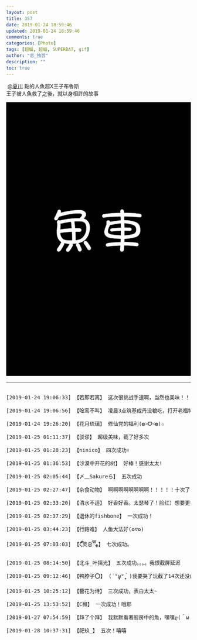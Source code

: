 ```yaml
---
layout: post
title: 357
date: 2019-01-24 18:59:46
updated: 2019-01-24 18:59:46
comments: true
categories: [Photo]
tags: [超蝙, 超蝠, SUPERBAT, gif]
author: "恋_独哲"
description: ""
toc: true
---
```


<p>&nbsp;<a loftermentionblogid="492925232" href="http://www.lofter.com/mentionredirect.do?blogId=492925232" target="_blank"  >@夏川</a>&nbsp;點的人魚超X王子布魯斯<br />王子被人魚救了之後，就以身相許的故事<br /></p>

![](https://raw.githubusercontent.com/alicewish/maple50821/master/img_YW5MWVN1NEpoZFh2V2VQOTFCejh4RXR4RGZneFk1TXdvTXAyc0IzOUx0T251K3l6MWVEV0x3PT0.gif)

---

<pre>

[2019-01-24 19:06:33] 【若即若离】 这次很挑战手速啊，当然也美味！！（截了三四张( ˙-˙ )

[2019-01-24 19:06:56] 【唫鸾不叫】 凌晨3点筑基成丹没粮吃，打开老福特就是车真爽л̵ʱªʱªʱª (ᕑᗢᓫา∗)˒

[2019-01-24 19:26:20] 【花月琉璃】 修仙党的福利(◍˃̶ᗜ˂̶◍)✩

[2019-01-25 01:11:37] 【驳谬】 超级美味，截了好多次

[2019-01-25 01:28:23] 【ninico】 四次成功✌️

[2019-01-25 01:36:53] 【沙漠中开花的树】 好棒！感谢太太!

[2019-01-25 02:05:44] 【〆﹏Sakureら】 五次成功

[2019-01-25 02:27:47] 【杂食动物】 啊啊啊啊啊啊啊啊！！！！！十次了！！！就差一点啊啊啊啊啊！！！！爆哭(´;︵;`)

[2019-01-25 02:33:20] 【清水不适】 好香好香。太瑟琴了！脸红）想要更多！

[2019-01-25 02:37:29] 【退休的fishbone】 一次成功！

[2019-01-25 03:44:23] 【行路难】 人鱼大法好(✪▽✪)

[2019-01-25 07:03:03] 【ζั͡ั͡灵总໊ོོﻬ】 七次成功。

[2019-01-25 08:14:50] 【北斗_叶摇光】 五次成功。。。。我恨截屏延迟

[2019-01-25 09:12:46] 【鸭脖子⭕】 (´°̥̥̥̥̥̥̥̥ω°̥̥̥̥̥̥̥̥｀)我要哭了玩截了14次还没成功……

[2019-01-25 10:25:12] 【簪花为诗】 三次成功，表白太太~

[2019-01-25 13:53:52] 【C橼】 一次成功！哦耶

[2019-01-27 07:54:59] 【拜了个拜】 我默默看著廚房中的魚，嘿嘿ლ(＾ω＾ლ)

[2019-01-28 10:37:31] 【祀玖_】 五次！嘻嘻

</pre>